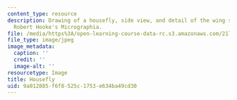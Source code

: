 ```yaml
---
content_type: resource
description: Drawing of a housefly, side view, and detail of the wing structure from
  Robert Hooke's Micrographia.
file: /media/https%3A/open-learning-course-data-rc.s3.amazonaws.com/21l-016-learning-from-the-past-drama-science-performance-spring-2009/9a012885f6f8525c1753e634ba49cd30_fly.jpg
file_type: image/jpeg
image_metadata:
  caption: ''
  credit: ''
  image-alt: ''
resourcetype: Image
title: Housefly
uid: 9a012885-f6f8-525c-1753-e634ba49cd30
---
```

